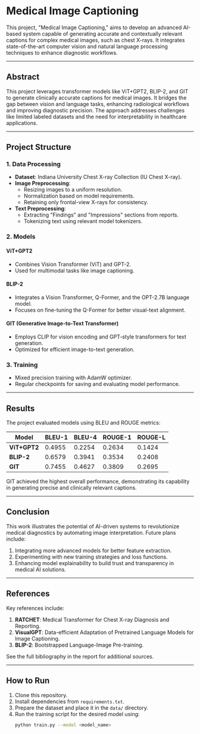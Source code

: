 # Medical Image Captioning

This project, "Medical Image Captioning," aims to develop an advanced AI-based system capable of generating accurate and contextually relevant captions for complex medical images, such as chest X-rays. It integrates state-of-the-art computer vision and natural language processing techniques to enhance diagnostic workflows.

---

## Abstract
This project leverages transformer models like ViT+GPT2, BLIP-2, and GIT to generate clinically accurate captions for medical images. It bridges the gap between vision and language tasks, enhancing radiological workflows and improving diagnostic precision. The approach addresses challenges like limited labeled datasets and the need for interpretability in healthcare applications.

---

## Project Structure
### 1. Data Processing
- **Dataset**: Indiana University Chest X-ray Collection (IU Chest X-ray).
- **Image Preprocessing**:
  - Resizing images to a uniform resolution.
  - Normalization based on model requirements.
  - Retaining only frontal-view X-rays for consistency.
- **Text Preprocessing**:
  - Extracting "Findings" and "Impressions" sections from reports.
  - Tokenizing text using relevant model tokenizers.

### 2. Models
#### **ViT+GPT2**
- Combines Vision Transformer (ViT) and GPT-2.
- Used for multimodal tasks like image captioning.

#### **BLIP-2**
- Integrates a Vision Transformer, Q-Former, and the OPT-2.7B language model.
- Focuses on fine-tuning the Q-Former for better visual-text alignment.

#### **GIT (Generative Image-to-Text Transformer)**
- Employs CLIP for vision encoding and GPT-style transformers for text generation.
- Optimized for efficient image-to-text generation.

### 3. Training
- Mixed precision training with AdamW optimizer.
- Regular checkpoints for saving and evaluating model performance.

---

## Results
The project evaluated models using BLEU and ROUGE metrics:

| Model         | BLEU-1 | BLEU-4 | ROUGE-1 | ROUGE-L |
|---------------|--------|--------|---------|---------|
| **ViT+GPT2**  | 0.4955 | 0.2254 | 0.2634  | 0.1424  |
| **BLIP-2**    | 0.6579 | 0.3941 | 0.3534  | 0.2408  |
| **GIT**       | 0.7455 | 0.4627 | 0.3809  | 0.2695  |

GIT achieved the highest overall performance, demonstrating its capability in generating precise and clinically relevant captions.

---

## Conclusion
This work illustrates the potential of AI-driven systems to revolutionize medical diagnostics by automating image interpretation. Future plans include:
1. Integrating more advanced models for better feature extraction.
2. Experimenting with new training strategies and loss functions.
3. Enhancing model explainability to build trust and transparency in medical AI solutions.

---

## References
Key references include:
1. **RATCHET**: Medical Transformer for Chest X-ray Diagnosis and Reporting.
2. **VisualGPT**: Data-efficient Adaptation of Pretrained Language Models for Image Captioning.
3. **BLIP-2**: Bootstrapped Language-Image Pre-training.

See the full bibliography in the report for additional sources.

---

## How to Run
1. Clone this repository.
2. Install dependencies from `requirements.txt`.
3. Prepare the dataset and place it in the `data/` directory.
4. Run the training script for the desired model using:
   ```bash
   python train.py --model <model_name>

